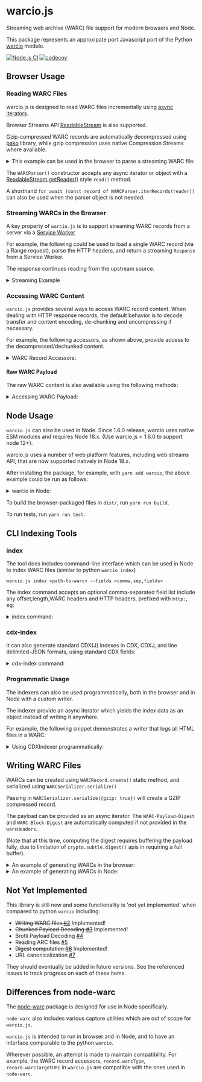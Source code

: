 # warcio.js

Streaming web archive (WARC) file support for modern browsers and Node.

This package represents an approxipate port Javascript port of the Python [warcio](https://github.com/webrecorder/warcio) module.

[![Node.js CI](https://github.com/webrecorder/warcio.js/actions/workflows/ci.yaml/badge.svg)](https://github.com/webrecorder/warcio.js/actions/workflows/ci.yaml)
[![codecov](https://codecov.io/gh/webrecorder/warcio.js/branch/master/graph/badge.svg)](https://codecov.io/gh/webrecorder/warcio.js)


## Browser Usage 

### Reading WARC Files

warcio.js is designed to read WARC files incrementally using [async iterators](https://developer.mozilla.org/en-US/docs/Web/JavaScript/Reference/Global_Objects/Symbol/asyncIterator).

Browser Streams API [ReadableStream](https://developer.mozilla.org/en-US/docs/Web/API/ReadableStream) is also supported.

Gzip-compressed WARC records are automatically decompressed using [pako](https://github.com/nodeca/pako) library, while gzip compression uses
native Compression Streams where available.

<details>
  <summary>This example can be used in the browser to parse a streaming WARC file:</summary>


  ```html
  <script type="module">
  import { WARCParser } from 'https://unpkg.com/warcio/dist/warcio.js';


  async function readWARC(url) {
    const response = await fetch(url);
    
    const parser = new WARCParser(response.body);

    for await (const record of parser) {
      // ways to access warc data
      console.log(record.warcType);
      console.log(record.warcTargetURI);
      console.log(record.warcHeader('WARC-Target-URI'));
      console.log(record.warcHeaders.headers.get('WARC-Record-ID'));

      // iterator over WARC content one chunk at a time (as Uint8Array)
      for await (const chunk of record) {
        ...
      }

      // access content as text
      const text = await record.contentText();
    }
  }

  readWARC('https://example.com/path/to/mywarc.warc');
  </script>

  ```
</details>

The `WARCParser()` constructor accepts any async iterator or object with a [ReadableStream.getReader()](https://developer.mozilla.org/en-US/docs/Web/API/ReadableStream/getReader) style `read()` method.

A shorthand `for await (const record of WARCParser.iterRecords(reader))` can also be used when the parser object is not needed.


### Streaming WARCs in the Browser

A key property of `warcio.js` is to support streaming WARC records from a server via a [Service Worker](https://developer.mozilla.org/en-US/docs/Web/API/Service_Worker_API/Using_Service_Workers)

For example, the following could be used to load a single WARC record (via a Range request), parse the HTTP headers, and return a streaming `Response` from a Service Worker.

The response continues reading from the upstream source.

<details>
  <summary>Streaming Example</summary>

  ```javascript
  import { WARCParser } from 'https://unpkg.com/warcio/dist/warcio.js';


  async function streamWARCRecord(url, offset, length) {
    const response = await fetch(url, {
      "headers":  {"Range": `bytes=${offset}-${offset + length - 1}`}
    });

    const parser = new WARCParser(response.body);
    
    // parse WARC record, which includes WARC headers and HTTP headers
    const record = await parser.parse();
    
    // get the response options for Response constructor
    const {status, statusText, headers} = record.getResponseInfo();
   
    // get a ReadableStream from the WARC record and return streaming response
    return new Response(record.getReadableStream(), {status, statusText, headers});
  }
  ```
</details>

### Accessing WARC Content

`warcio.js` provides several ways to access WARC record content. When dealing with HTTP response records,
the default behavior is to decode transfer and content encoding, de-chunking and uncompressing if necessary.

For example, the following accessors, as shown above, provide access to the decompressed/dechunked content.

<details>
  <summary>WARC Record Accessors:</summary>

  ```javascript

    // iterate over each chunk (Uint8Array)
    for await (const chunk of record) {
      ...
    }

    // iterate over lines
    for await (const line of record.iterLines()) {
      ...
    }

    // read one line
    const line = await record.readline()
    
    // read entire contents as Uint8Array
    const payload = await record.readFully(true)

    // read entire contents as a String (calls readFully)
    const text = await record.contentText()

  ```
</details>

#### Raw WARC Payload

The raw WARC content is also available using the following methods:

<details>
  <summary>Accessing WARC Payload:</summary>

  ```javascript

    // iterate over each raw chunk (not dechunked or decompressed)
    for await (const chunk of record.reader) {
      ...
    }

    const rawPayload = await record.readFully(false)
  ```

  The `readFully()` method can read either the raw or decoded content.
  When using `readFully()`, the payload is stored in the record as `record.payload` so that it can be accessed again.

  Note that decoded and raw access should not be mixed. Attempting to access raw data after beginning decoding will result in an exception:

  ```javascript
    // read decoded line
    const line = await record.readline()

    // XX this will throw error, raw data no longer available
    const full = await record.readFully(false)

    // this is ok
    const fullDecoded = await record.readFully(true)
  ```
</details>


## Node Usage

`warcio.js` can also be used in Node. Since 1.6.0 release, warcio uses native ESM modules and requires Node 18.x. (Use warcio.js < 1.6.0 to support node 12+).

warcio.js uses a number of web platform features, including web streams API, that are now supported natively in Node 18.x.

After installing the package, for example, with `yarn add warcio`, the above example could be run as follows:


<details>
  <summary>warcio in Node:</summary>

  ```javascript
  import { WARCParser } from 'warcio';
  import fs from 'fs';

  async function readWARC(filename) {
    const nodeStream = fs.createReadStream(filename);

    const parser = new WARCParser(nodeStream);

    for await (const record of parser) {
      // ways to access warc data
      console.log(record.warcType);
      console.log(record.warcTargetURI);
      console.log(record.warcHeader('WARC-Target-URI'));
      console.log(record.warcHeaders.headers.get('WARC-Record-ID'));

      // iterator over WARC content one chunk at a time (as Uint8Array)
      for await (const chunk of record) {
        ...
      }

      // OR, access content as text
      const text = await record.contentText();
    }
  }
  ```
</details>

To build the browser-packaged files in `dist/`, run `yarn run build`.

To run tests, run `yarn run test`.


## CLI Indexing Tools

### index

The tool does includes command-line interface which can be used in Node to index WARC files (similar to python `warcio index`)

```
warcio.js index <path-to-warc> --fields <comma,sep,fields>
```

The index command accepts an optional comma-separated field list include any offset,length,WARC headers and HTTP headers, prefixed with `http:`, eg:

<details>
  <summary>index command:</summary>

  ```shell
  warcio.js index ./test/data/example.warc --fields warc-type,warc-target-uri,http:content-type,offset,length
  {"warc-type":"warcinfo","offset":0,"length":484}
  {"warc-type":"warcinfo","offset":484,"length":705}
  {"warc-type":"response","warc-target-uri":"http://example.com/","http:content-type":"text/html","offset":1189,"length":1365}
  {"warc-type":"request","warc-target-uri":"http://example.com/","offset":2554,"length":800}
  {"warc-type":"revisit","warc-target-uri":"http://example.com/","http:content-type":"text/html","offset":3354,"length":942}
  {"warc-type":"request","warc-target-uri":"http://example.com/","offset":4296,"length":800}
  ```
</details>


### cdx-index

It can also generate standard CDX(J) indexes in CDX, CDXJ, and line delimited-JSON formats, using standard CDX fields:

<details>
  <summary>cdx-index command:</summary>

  ```shell
  warcio.js cdx-index <path-to-warc> --format cdxj
  warcio.js cdx-index ./test/data/example.warc 
  com,example)/ 20170306040206 {"url":"http://example.com/","mime":"text/html","status":200,"digest":"G7HRM7BGOKSKMSXZAHMUQTTV53QOFSMK","length":1365,"offset":1189,"filename":"example.warc"}
  com,example)/ 20170306040348 {"url":"http://example.com/","mime":"warc/revisit","status":200,"digest":"G7HRM7BGOKSKMSXZAHMUQTTV53QOFSMK","length":942,"offset":3354,"filename":"example.warc"
  ```
</details>


### Programmatic Usage

The indexers can also be used programmatically, both in the browser and in Node with a custom writer.

The indexer provide an async iterator which yields the index data as an object instead of writing it anywhere.

For example, the following snippet demonstrates a writer that logs all HTML files in a WARC:

<details>
  <summary>Using CDXIndexer programmatically:</summary>

  ```html
  <script type="module">
  import { CDXIndexer } from 'https://unpkg.com/warcio/dist/warcio.js';

  async function indexWARC(url) {
    const response = await fetch(url);
    const indexer = new CDXIndexer()

    const files = [{reader: response.body, filename: url}];

    for await (const cdx of indexer.iterIndex(files)) {
      if (cdx['mime'] === 'text/html') {
        console.log(cdx['url'] + ' is an HTML page');
      }
    }
  }

  indexWARC('https://example.com/path/to/mywarc.warc');
  </script>
  ```
</details>


## Writing WARC Files

WARCs can be created using `WARCRecord.create()` static method, and serialized using `WARCSerializer.serialize()`

Passing in `WARCSerializer.serialize({gzip: true})` will create a GZIP compressed record.

The payload can be provided as an async iterator. The `WARC-Payload-Digest` and `WARC-Block-Digest` are automatically computed if not provided in the `warcHeaders`.

(Note that at this time, computing the digest requires buffering the payload fully, due to limitation of `crypto.subtle.digest()` apis in requiring a full buffer).


<details>
  <summary>An example of generating WARCs in the browser:</summary>

  ```html
  <script type="module">
    import { WARCRecord, WARCSerializer } from 'https://unpkg.com/warcio/dist/warcio.js';

    async function main() {

      // First, create a warcinfo record
      const warcVersion = "WARC/1.1";

      const info = {
        "software": "warcio.js in browser"
      }
      const filename = "sample.warc";

      const warcinfo = await WARCRecord.createWARCInfo({filename, warcVersion}, info);

      const serializedWARCInfo = await WARCSerializer.serialize(warcinfo);

      // Create a sample response
      const url = "http://example.com/";
      const date = "2000-01-01T00:00:00Z";
      const type = "response";
      const headers = {
          "Custom-Header": "somevalue",
          "Content-Type": 'text/plain; charset="UTF-8"'
      };

      async function* content() {
        // content should be a Uint8Array, so encoding if emitting astring
        yield new TextEncoder().encode('sample content\n');
      }

      const record = await WARCRecord.create({url, date, type, warcVersion, headers}, content());

      const serializedRecord = await WARCSerializer.serialize(record);

      console.log(new TextDecoder().decode(serializedWARCInfo));
      console.log(new TextDecoder().decode(serializedRecord));
    }

    main();
  </script>
  ```
</details>


<details>
  <summary>An example of generating WARCs in Node:</summary>

  ```javascript
    import { WARCRecord, WARCSerializer } from 'warcio';

    async function main() {

      // First, create a warcinfo record
      const warcVersion = "WARC/1.1";

      const info = {
        "software": "warcio.js in node"
      }
      const filename = "sample.warc";

      const warcinfo = await WARCRecord.createWARCInfo({filename, warcVersion}, info);

      const serializedWARCInfo = await WARCSerializer.serialize(warcinfo);

      // Create a sample response
      const url = "http://example.com/";
      const date = "2000-01-01T00:00:00Z";
      const type = "response";
      const headers = {
          "Custom-Header": "somevalue",
          "Content-Type": 'text/plain; charset="UTF-8"'
      };

      async function* content() {
        // content should be a Uint8Array, so encoding if emitting astring
        yield new TextEncoder().encode('sample content\n');
      }

      const record = await WARCRecord.create({url, date, type, warcVersion, headers}, content());

      const serializedRecord = await WARCSerializer.serialize(record);

      console.log(new TextDecoder().decode(serializedWARCInfo));
      console.log(new TextDecoder().decode(serializedRecord));
    }

    main();
  ```
</details>

## Not Yet Implemented

This library is still new and some functionality is 'not yet implemented' when compared to python `warcio` including:

- ~~Writing WARC files [#2](https://github.com/webrecorder/warcio.js/issues/2)~~ Implemented!
- ~~Chunked Payload Decoding [#3](https://github.com/webrecorder/warcio.js/issues/3)~~ Implemented!
- Brotli Payload Decoding [#4](https://github.com/webrecorder/warcio.js/issues/4)
- Reading ARC files [#5](https://github.com/webrecorder/warcio.js/issues/5)
- ~~Digest computation [#6](https://github.com/webrecorder/warcio.js/issues/6)~~ Implemented!
- URL canonicalization [#7](https://github.com/webrecorder/warcio.js/issues/7)

They should eventually be added in future versions. See the referenced issues to track progress on each of these items.


## Differences from node-warc

The [node-warc](https://github.com/N0taN3rd/node-warc) package is designed for use in Node specifically.

`node-warc` also includes various capture utilities which are out of scope for `warcio.js`.

`warcio.js` is intended to run in browser and in Node, and to have an interface comparable to the python `warcio`.

Wherever possible, an attempt is made to maintain compatibility. For example, the WARC record accessors, `record.warcType`, `record.warcTargetURI` in `warcio.js` are compatible with the ones used in `node-warc`.


